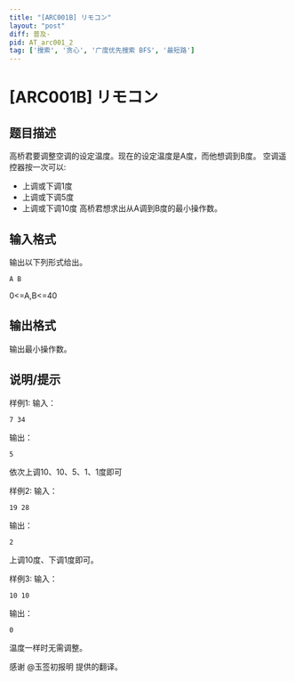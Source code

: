 ```yaml
---
title: "[ARC001B] リモコン"
layout: "post"
diff: 普及-
pid: AT_arc001_2
tag: ['搜索', '贪心', '广度优先搜索 BFS', '最短路']
---
```


# [ARC001B] リモコン

## 题目描述

高桥君要调整空调的设定温度。现在的设定温度是A度，而他想调到B度。
空调遥控器按一次可以:
- 上调或下调1度
- 上调或下调5度
- 上调或下调10度
高桥君想求出从A调到B度的最小操作数。

## 输入格式

输出以下列形式给出。
```
A B
```
0<=A,B<=40

## 输出格式

输出最小操作数。

## 说明/提示

样例1: 
输入：
```
7 34
```
输出：
```
5
```
依次上调10、10、5、1、1度即可

样例2: 
输入：
```
19 28
```
输出：
```
2
```
上调10度、下调1度即可。


样例3: 
输入：
```
10 10
```
输出：
```
0
```
温度一样时无需调整。


感谢 @玉签初报明  提供的翻译。

